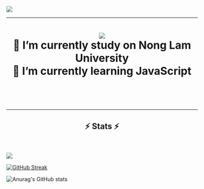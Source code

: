 
[![](https://visitcount.itsvg.in/api?id=kleitusOleny&icon=0&color=10)](https://visitcount.itsvg.in)

----------------------------------
<h1 align="center">
    <img src="https://readme-typing-svg.herokuapp.com/?font=Righteous&size=35&center=true&vCenter=true&width=500&height=70&duration=4000&lines=Hi+There!+👋;+✨+Im+Oleny+Developer+✨;" />
    <br/>
🔭 I’m currently study on Nong Lam University
    <br/>
🌱 I’m currently learning JavaScript
</h1>

 <br/><br/><br/>
</div>
<hr/>

<h2 align="center">⚡ Stats ⚡</h2>
<br>

![](https://github-readme-stats.vercel.app/api/top-langs/?username=kleitusOleny&theme=midnight-purple&hide_border=true&include_all_commits=true&count_private=true&layout=compact)

[![GitHub Streak](https://streak-stats.demolab.com/?user=kleitusOleny&theme=dark)](https://git.io/streak-stats)

![Anurag's GitHub stats](https://github-readme-stats.vercel.app/api?username=kleitusOleny&show_icons=true&theme=radical)



